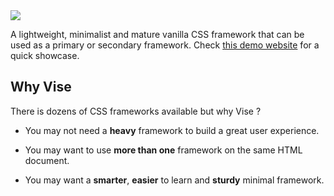 <img src="http://appforgelab.com/banner11.svg"/>

A lightweight, minimalist and mature vanilla CSS framework that can be used as a primary or secondary framework. Check [this demo website]() for a quick showcase.

## Why Vise

There is dozens of CSS frameworks available but why Vise ?

- You may not need a **heavy** framework to build a great user experience. 

- You may want to use **more than one** framework on the same HTML document.

- You may want a **smarter**, **easier** to learn and **sturdy** minimal framework.



